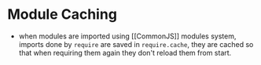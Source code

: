 # Module Caching
- when modules are imported using [[CommonJS]] modules system, imports done by `require` are saved in `require.cache`, they are cached so that when requiring them again they don't reload them from start.
